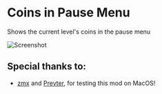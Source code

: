 # Coins in Pause Menu

Shows the current level's coins in the pause menu

![Screenshot](weebify.coins_in_pause_menu/ss.png)

## Special thanks to:
- [zmx](user:5327860) and [Prevter](user:7696536), for testing this mod on MacOS!